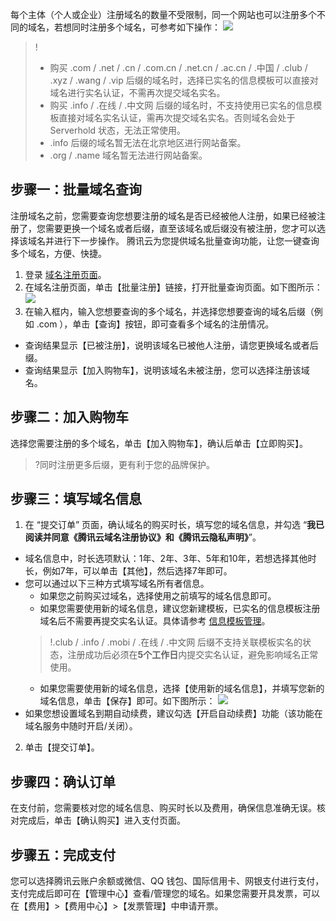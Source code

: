 每个主体（个人或企业）注册域名的数量不受限制，同一个网站也可以注册多个不同的域名，若想同时注册多个域名，可参考如下操作：
![](//mc.qcloudimg.com/static/img/8cbcad887c195fe8b93eaba7a3eb6f26/image.png)
>! 
> - 购买 .com / .net / .cn / .com.cn / .net.cn / .ac.cn / .中国 / .club / .xyz / .wang / .vip 后缀的域名时，选择已实名的信息模板可以直接对域名进行实名认证，不需再次提交域名实名。
>- 购买 .info / .在线 / .中文网 后缀的域名时，不支持使用已实名的信息模板直接对域名实名认证，需再次提交域名实名。否则域名会处于 Serverhold 状态，无法正常使用。
>- .info 后缀的域名暂无法在北京地区进行网站备案。 
>- .org / .name 域名暂无法进行网站备案。

## 步骤一：批量域名查询
注册域名之前，您需要查询您想要注册的域名是否已经被他人注册，如果已经被注册了，您需要更换一个域名或者后缀，直至该域名或后缀没有被注册，您才可以选择该域名并进行下一步操作。
腾讯云为您提供域名批量查询功能，让您一键查询多个域名，方便、快捷。

1. 登录 [域名注册页面](https://cloud.tencent.com/)。
2. 在域名注册页面，单击【批量注册】链接，打开批量查询页面。如下图所示：
![](https://main.qcloudimg.com/raw/518f8e61f809dd06a1f7577274c04b7f.png)
3. 在输入框内，输入您想要查询的多个域名，并选择您想要查询的域名后缀（例如 .com ），单击【查询】按钮，即可查看多个域名的注册情况。
 - 查询结果显示【已被注册】，说明该域名已被他人注册，请您更换域名或者后缀。
 - 查询结果显示【加入购物车】，说明该域名未被注册，您可以选择注册该域名。

## 步骤二：加入购物车
选择您需要注册的多个域名，单击【加入购物车】，确认后单击【立即购买】。
>?同时注册更多后缀，更有利于您的品牌保护。
>

## 步骤三：填写域名信息
1. 在 “提交订单” 页面，确认域名的购买时长，填写您的域名信息，并勾选 “**我已阅读并同意《腾讯云域名注册协议》和《腾讯云隐私声明》**”。
 - 域名信息中，时长选项默认：1年、2年、3年、5年和10年，若想选择其他时长，例如7年，可以单击【其他】，然后选择7年即可。
 - 您可以通过以下三种方式填写域名所有者信息。
    - 如果您之前购买过域名，选择使用之前填写的域名信息即可。
    - 如果您需要使用新的域名信息，建议您新建模板，已实名的信息模板注册域名后不需要再提交实名认证。具体请参考 [信息模板管理](https://cloud.tencent.com/document/product/242/15435)。
    >!.club / .info / .mobi / .在线 / .中文网 后缀不支持关联模板实名的状态，注册成功后必须在**5个工作日**内提交实名认证，避免影响域名正常使用。
    - 如果您需要使用新的域名信息，选择【使用新的域名信息】，并填写您新的域名信息，单击【保存】即可。如下图所示：
![](https://main.qcloudimg.com/raw/bc24a9feb000b4c9b462c94eae07ca02.png)
 - 如果您想设置域名到期自动续费，建议勾选【开启自动续费】功能（该功能在域名服务中随时开启/关闭）。
2. 单击【提交订单】。

## 步骤四：确认订单
在支付前，您需要核对您的域名信息、购买时长以及费用，确保信息准确无误。核对完成后，单击【确认购买】进入支付页面。

## 步骤五：完成支付
您可以选择腾讯云账户余额或微信、QQ 钱包、国际信用卡、网银支付进行支付，支付完成后即可在【管理中心】查看/管理您的域名。如果您需要开具发票，可以在【费用】>【费用中心】>【发票管理】中申请开票。
